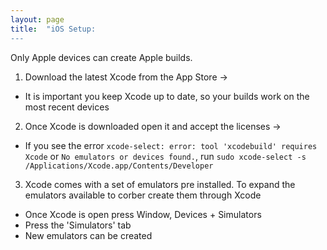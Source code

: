 ```yaml
---
layout: page
title:  "iOS Setup:
---
```


Only Apple devices can create Apple builds. 

1. Download the latest Xcode from the App Store ->
- It is important you keep Xcode up to date, so your builds work on the most recent devices

2. Once Xcode is downloaded open it and accept the licenses ->
- If you see the error `xcode-select: error: tool 'xcodebuild' requires Xcode` or `No emulators or devices found.`, run `sudo xcode-select -s /Applications/Xcode.app/Contents/Developer`

3. Xcode comes with a set of emulators pre installed. To expand the emulators available to corber create them through Xcode
- Once Xcode is open press Window, Devices + Simulators
- Press the 'Simulators' tab
- New emulators can be created
